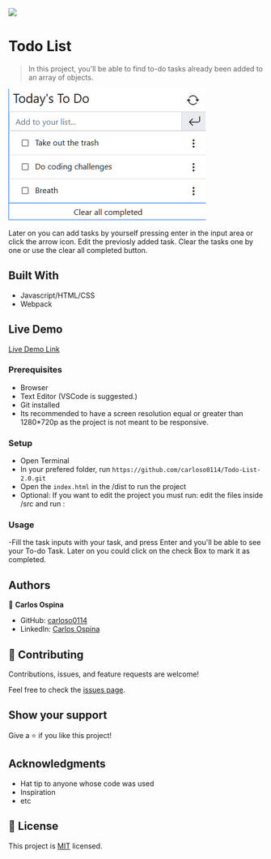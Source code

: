 ![](https://img.shields.io/badge/Microverse-blueviolet)

# Todo List

> In this project, you'll be able to find to-do tasks already been added to an array of objects.

![screenshot](./app_screenshot.png)

Later on you can add tasks by yourself pressing enter in the input area or click the arrow icon.
Edit the previosly added task.
Clear the tasks one by one or use the clear all completed button.

## Built With

- Javascript/HTML/CSS
- Webpack 

## Live Demo

[Live Demo Link](https://raw.githack.com/carloso0114/Todo-List-2.0/add-and-remove/dist/index.html)

### Prerequisites
- Browser
- Text Editor (VSCode is suggested.)
- Git installed 
- Its recommended to have a screen resolution equal or greater than 1280*720p as the project is not meant to be responsive.

### Setup
- Open Terminal
- In your prefered folder, run `https://github.com/carloso0114/Todo-List-2.0.git`
- Open the `index.html` in the /dist to run the project
- Optional: If you want to edit the project you must run:
  <npm i>
  edit the files inside /src and run :
  <npm run build>


### Usage
-Fill the task inputs with your task, and press Enter and you'll be able to see your To-do Task. Later on you could click on the check Box to mark it as completed.

## Authors

👤  **Carlos Ospina**

- GitHub: [carloso0114](https://github.com/carloso0114)
- LinkedIn: [Carlos Ospina](https://www.linkedin.com/in/carlosospina/)

## 🤝 Contributing

Contributions, issues, and feature requests are welcome!

Feel free to check the [issues page](https://github.com/carloso0114/Todo-List-2.0/issues).

## Show your support

Give a ⭐️ if you like this project!

## Acknowledgments

- Hat tip to anyone whose code was used
- Inspiration
- etc

## 📝 License

This project is [MIT](./MIT.md) licensed.
